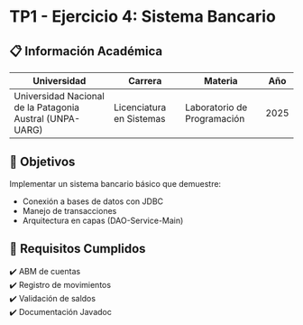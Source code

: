 # TP1 - Ejercicio 4: Sistema Bancario

## 📋 Información Académica
| **Universidad** | **Carrera** | **Materia** | **Año** |
|-----------------|-------------|-------------|---------|
| Universidad Nacional de la Patagonia Austral (UNPA-UARG) | Licenciatura en Sistemas | Laboratorio de Programación | 2025 |

## 🎯 Objetivos
Implementar un sistema bancario básico que demuestre:
- Conexión a bases de datos con JDBC
- Manejo de transacciones
- Arquitectura en capas (DAO-Service-Main)

## 📝 Requisitos Cumplidos
✔️ ABM de cuentas  
✔️ Registro de movimientos  
✔️ Validación de saldos  
✔️ Documentación Javadoc
